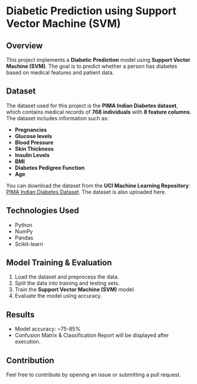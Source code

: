 # Diabetic Prediction using Support Vector Machine (SVM)

## Overview
This project implements a **Diabetic Prediction** model using **Support Vector Machine (SVM)**. The goal is to predict whether a person has diabetes based on medical features and patient data.

## Dataset
The dataset used for this project is the **PIMA Indian Diabetes dataset**, which contains medical records of **768 individuals** with **8 feature columns**. The dataset includes information such as:
- **Pregnancies**
- **Glucose levels**
- **Blood Pressure**
- **Skin Thickness**
- **Insulin Levels**
- **BMI**
- **Diabetes Pedigree Function**
- **Age**

You can download the dataset from the **UCI Machine Learning Repository**: [PIMA Indian Diabetes Dataset](https://www.kaggle.com/datasets/uciml/pima-indians-diabetes-database). The dataset is also uploaded here.

## Technologies Used
- Python
- NumPy
- Pandas
- Scikit-learn

## Model Training & Evaluation
1. Load the dataset and preprocess the data.
2. Split the data into training and testing sets.
3. Train the **Support Vector Machine (SVM)** model.
4. Evaluate the model using accuracy.

## Results
- Model accuracy: ~75-85%
- Confusion Matrix & Classification Report will be displayed after execution.

## Contribution
Feel free to contribute by opening an issue or submitting a pull request.
